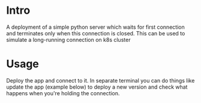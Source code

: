# Intro

A deployment of a simple python server which waits for first connection and terminates only when this connection is closed. This can be used to simulate a long-running connection on k8s cluster

# Usage

Deploy the app and connect to it. In separate terminal you can do things like update the app (example below) to deploy a new version and check what happens when you're holding the connection.


